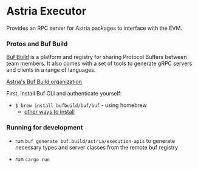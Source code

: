 # Astria Executor

Provides an RPC server for Astria packages to interface with the EVM.

### Protos and Buf Build

[Buf Build](https://buf.build/) is a platform and registry for sharing Protocol Buffers between team members. It also comes with a set of tools to generate gRPC servers and clients in a range of languages.

[Astria's Buf Build organization](https://buf.build/astria)

First, install Buf CLI and authenticate yourself:

* `$ brew install bufbuild/buf/buf` - using homebrew
    * [other ways to install](https://docs.buf.build/installation)

### Running for development

* run `buf generate buf.build/astria/execution-apis` to generate necessary types and server classes from the remote buf registry

* run `cargo run`
